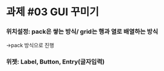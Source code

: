 # 과제 #03 GUI 꾸미기

### 위치설정: pack은 쌓는 방식/ grid는 행과 열로 배열하는 방식 
->pack 방식으로 진행

### 위젯: Label, Button, Entry(글자입력)
